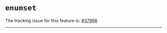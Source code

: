 # `enumset`

The tracking issue for this feature is: [#37966]

[#37966]: https://github.com/rust-lang/rust/issues/37966

------------------------
